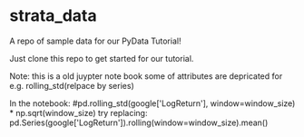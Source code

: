 # strata_data
A repo of sample data for our PyData Tutorial!

Just clone this repo to get started for our tutorial.

Note: this is a old juypter note book some of attributes are depricated for e.g.
rolling_std(relpace by series)

In the notebook:
#pd.rolling_std(google['LogReturn'], window=window_size) * np.sqrt(window_size)
try replacing:
pd.Series(google['LogReturn']).rolling(window=window_size).mean()

